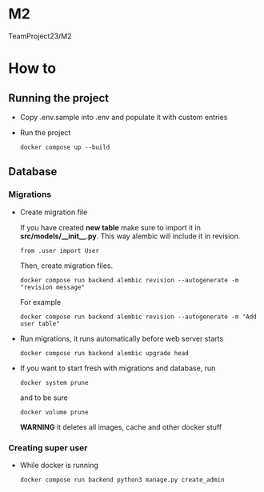 # M2
TeamProject23/M2

# How to

## Running the project
- Copy .env.sample into .env and populate it with custom entries
- Run the project

    `docker compose up --build`

## Database

### Migrations

- Create migration file
    
    If you have created **new table** make sure to import it in **src/models/\_\_init\_\_.py**. This way alembic will include it in revision.

    `from .user import User`

    Then, create migration files.

    `docker compose run backend alembic revision --autogenerate -m "revision message"`

    For example

    `docker compose run backend alembic revision --autogenerate -m "Add user table"`

- Run migrations, it runs automatically before web server starts


    `docker compose run backend alembic upgrade head`


- If you want to start fresh with migrations and database, run

    `docker system prune`

    and to be sure

    `docker volume prune`


    **WARNING** it deletes all images, cache and other docker stuff

### Creating super user

- While docker is running

    `docker compose run backend python3 manage.py create_admin`